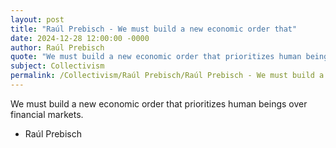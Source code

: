 ```yaml
---
layout: post
title: "Raúl Prebisch - We must build a new economic order that"
date: 2024-12-28 12:00:00 -0000
author: Raúl Prebisch
quote: "We must build a new economic order that prioritizes human beings over financial markets."
subject: Collectivism
permalink: /Collectivism/Raúl Prebisch/Raúl Prebisch - We must build a new economic order that
---
```


We must build a new economic order that prioritizes human beings over financial markets.

- Raúl Prebisch
